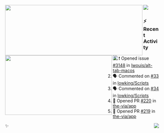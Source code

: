 <p>
  <p>
  <img align="left" width="450" height="165" src="https://github-readme-stats-git-masterrstaa-rickstaa.vercel.app/api?username=lowking&bg_color=0D1116&theme=synthwave&show_icons=true&hide_border=true&line_height=20&title_color=4E7C65&icon_color=555&show_owner=true&text_color=777&count_private=true"/>
  </p>
  <p>
  <img align="left" width="350" height="195" src="https://github-readme-stats-git-masterrstaa-rickstaa.vercel.app/api/top-langs/?layout=compact&username=lowking&bg_color=0D1116&theme=synthwave&show_icons=true&hide_border=true&line_height=20&title_color=4E7C65&icon_color=555&show_owner=true&text_color=777&hide&langs_count=4"/>
  </p>
  <p>
    <a align="left" href="https://t.me/Violettoy_bot"><img src="https://img.shields.io/badge/Telegram-%2352A4DB.svg?&style=social&logo=telegram&logoColor=52A4DB" /></a>&nbsp;&nbsp;
<!--     <img align="left" src="https://github.com/lowking/lowking/workflows/Waka%20Readme/badge.svg" />&nbsp;&nbsp; -->
    <img align="left" src="https://github.com/lowking/lowking/workflows/Activity%20Readme/badge.svg" />
  </p>
</p>

### :zap: Recent Activity

<!--START_SECTION:activity-->
1. ❗ Opened issue [#3148](https://github.com/lwouis/alt-tab-macos/issues/3148) in [lwouis/alt-tab-macos](https://github.com/lwouis/alt-tab-macos)
2. 🗣 Commented on [#33](https://github.com/lowking/Scripts/issues/33#issuecomment-1913794171) in [lowking/Scripts](https://github.com/lowking/Scripts)
3. 🗣 Commented on [#34](https://github.com/lowking/Scripts/issues/34#issuecomment-1890857532) in [lowking/Scripts](https://github.com/lowking/Scripts)
4. 💪 Opened PR [#220](https://github.com/the-via/app/pull/220) in [the-via/app](https://github.com/the-via/app)
5. 💪 Opened PR [#219](https://github.com/the-via/app/pull/219) in [the-via/app](https://github.com/the-via/app)
<!--END_SECTION:activity-->

✨<img align="right" src="http://profile-counter.glitch.me/lowking/count.svg"/>
